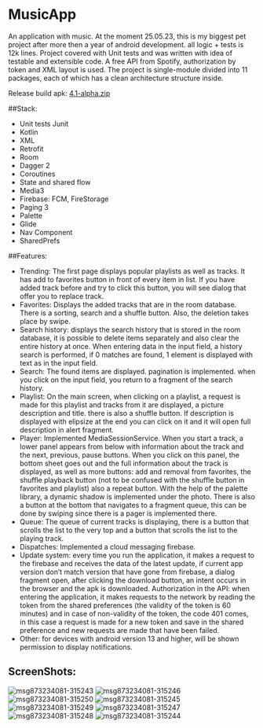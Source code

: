 # MusicApp

An application with music. At the moment 25.05.23, this is my biggest pet project after more then a year of android development. all logic + tests is 12k lines. Project covered with Unit tests and was written with idea of testable and extensible code. A free API from Spotify, authorization by token and XML layout is used. The project is single-module divided into 11 packages, each of which has a clean architecture structure inside.

Release build apk: [4.1-alpha.zip](https://github.com/BoikoIlya/MusicApp/files/11568281/4.1-alpha.zip)



##Stack:
- Unit tests Junit
- Kotlin
- XML
- Retrofit
- Room
- Dagger 2
- Coroutines
- State and shared flow
- Media3
- Firebase: FCM, FireStorage
- Paging 3
- Palette
- Glide
- Nav Component
- SharedPrefs

##Features:
- Trending: The first page displays popular playlists as well as tracks. It has add to favorites button in front of every item in list. If you have added track before and try to click this button, you will see dialog that offer you to replace track.   
- Favorites: Displays the added tracks that are in the room database. There is a sorting, search and a shuffle button. Also, the deletion takes place by swipe.
- Search history: displays the search history that is stored in the room database, it is possible to delete items separately and also clear the entire history at once. When entering data in the input field, a history search is performed, if 0 matches are found, 1 element is displayed with text as in the input field.
- Search: The found items are displayed. pagination is implemented. when you click on the input field, you return to a fragment of the search history.
- Playlist: On the main screen, when clicking on a playlist, a request is made for this playlist and tracks from it are displayed, a picture description and title. there is also a shuffle button. If description is displayed with elipsize at the end you can click on it and it will open full description in alert fragment.
- Player: Implemented MediaSessionService. When you start a track, a lower panel appears from below with information about the track and the next, previous, pause buttons. When you click on this panel, the bottom sheet goes out and the full information about the track is displayed, as well as more buttons: add and removal from favorites, the shuffle playback button (not to be confused with the shuffle button in favorites and playlist) also a repeat button. With the help of the palette library, a dynamic shadow is implemented under the photo. There is also a button at the bottom that navigates to a fragment queue, this can be done by swiping since there is a pager is implemented there.
- Queue: The queue of current tracks is displaying, there is a button that scrolls the list to the very top and a button that scrolls the list to the playing track.
- Dispatches: Implemented a cloud messaging firebase.
- Update system: every time you run the application, it makes a request to the firebase and receives the data of the latest update, if current app version don’t match version that have gone from firebase, a dialog fragment open, after clicking the download button, an intent occurs in the browser and the apk is downloaded.
Authorization in the API: when entering the application, it makes requests to the network by reading the token from the shared preferences (the validity of the token is 60 minutes) and in case of non-validity of the token, the code 401 comes, in this case a request is made for a new token and save in the shared preference and new requests are made that have been failed.
- Other: for devices with android version 13 and higher, will be shown permission to display notifications.



## ScreenShots:
![msg873234081-315243](https://github.com/BoikoIlya/MusicApp/assets/100340546/893f363f-a7b7-4f1b-afb2-f6ecaf07734f)
![msg873234081-315246](https://github.com/BoikoIlya/MusicApp/assets/100340546/3bc5fc90-272f-46a8-9a42-868ff3be410f)
![msg873234081-315250](https://github.com/BoikoIlya/MusicApp/assets/100340546/522396c3-7225-4bc2-b41d-963a922dbc08)
![msg873234081-315245](https://github.com/BoikoIlya/MusicApp/assets/100340546/d69a92b0-dda7-43a8-8511-c4378f59b803)
![msg873234081-315249](https://github.com/BoikoIlya/MusicApp/assets/100340546/7287a4a0-0eb7-4305-8856-d4ac13f5f673)
![msg873234081-315247](https://github.com/BoikoIlya/MusicApp/assets/100340546/3b9fe805-2299-414b-9ca5-57566fd990b3)
![msg873234081-315248](https://github.com/BoikoIlya/MusicApp/assets/100340546/0c00c586-d965-49cc-b829-afab048d93c6)
![msg873234081-315244](https://github.com/BoikoIlya/MusicApp/assets/100340546/c5531f0b-a5f7-42f6-a7e1-6a3b4d23197e)
